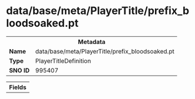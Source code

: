 <h1>data/base/meta/PlayerTitle/prefix_bloodsoaked.pt</h1><table><tr><th colspan="100%">Metadata</th></tr><tr><td><b>Name</b></td><td>data/base/meta/PlayerTitle/prefix_bloodsoaked.pt</td></tr><tr><td><b>Type</b></td><td>PlayerTitleDefinition</td></tr><tr><td><b>SNO ID</b></td><td>995407</td></tr></table>

<table><tr><th colspan="100%">Fields</th></tr></table>

